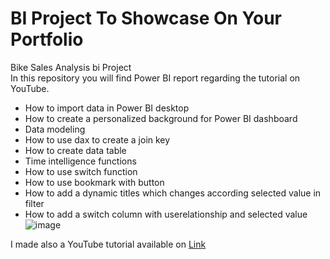 # BI Project To Showcase On Your Portfolio <br>
Bike Sales Analysis bi Project <br>
In this repository you will find Power BI report regarding the tutorial on YouTube. <br>

- How to import data in Power BI desktop
- How to create a personalized background for Power BI dashboard
- Data modeling
- How to use dax to create a join key 
- How to create data table 
- Time intelligence functions
- How to use switch function 
- How to use bookmark with button
- How to add a dynamic titles which changes according selected value in filter
- How to add a switch column with userelationship and selected value
![image](https://github.com/user-attachments/assets/4519748a-23c5-4f8f-91e6-91eeb900f115)


I made  also a YouTube tutorial available on [Link](https://www.youtube.com/watch?v=01fIrkYNdEw&t=2880s)
